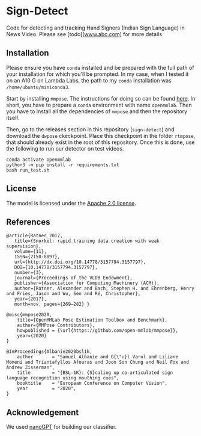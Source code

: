 # Sign-Detect

Code for detecting and tracking Hand Signers (Indian Sign Language) in News Video. Please see [todo](www.abc.com] for more details

## Installation

Please ensure you have `conda` installed and be prepared with the full path of your installation for which you'll be prompted. In my case, when I tested it on an A10 G on Lambda Labs, the path to my `conda` installation was `/home/ubuntu/miniconda3`. 

Start by installing `mmpose`. The instructions for doing so can be found [here](https://mmpose.readthedocs.io/en/latest/installation.html). In short, you have to prepare a `conda` environment with name `openmmlab`. Then you have to install all the dependencies of `mmpose` and then the repository itself. 

Then, go to the releases section in this repository (`sign-detect`) and download the `dwpose` ckeckpoint. Place this checkpoint in the folder `rtmpose`, that should already exist in the root of this repository. Once this is done, use the following to run our detector on test videos.

```
conda activate openmmlab
python3 -m pip install -r requirements.txt
bash run_test.sh
```

## License

The model is licensed under the [Apache 2.0 license](https://github.com/Longtail-AI-Foundation/sign-detect/blob/main/LICENSE).

## References 

```
@article{Ratner_2017,
   title={Snorkel: rapid training data creation with weak supervision},
   volume={11},
   ISSN={2150-8097},
   url={http://dx.doi.org/10.14778/3157794.3157797},
   DOI={10.14778/3157794.3157797},
   number={3},
   journal={Proceedings of the VLDB Endowment},
   publisher={Association for Computing Machinery (ACM)},
   author={Ratner, Alexander and Bach, Stephen H. and Ehrenberg, Henry and Fries, Jason and Wu, Sen and Ré, Christopher},
   year={2017},
   month=nov, pages={269–282} }
```

```
@misc{mmpose2020,
    title={OpenMMLab Pose Estimation Toolbox and Benchmark},
    author={MMPose Contributors},
    howpublished = {\url{https://github.com/open-mmlab/mmpose}},
    year={2020}
}
```

```
@InProceedings{Albanie2020bsl1k,
    author       = "Samuel Albanie and G{\"u}l Varol and Liliane Momeni and Triantafyllos Afouras and Joon Son Chung and Neil Fox and Andrew Zisserman",
    title        = "{BSL-1K}: {S}caling up co-articulated sign language recognition using mouthing cues",
    booktitle    = "European Conference on Computer Vision",
    year         = "2020",
}
```

## Acknowledgement

We used [nanoGPT](https://github.com/karpathy/nanoGPT) for building our classifier.
